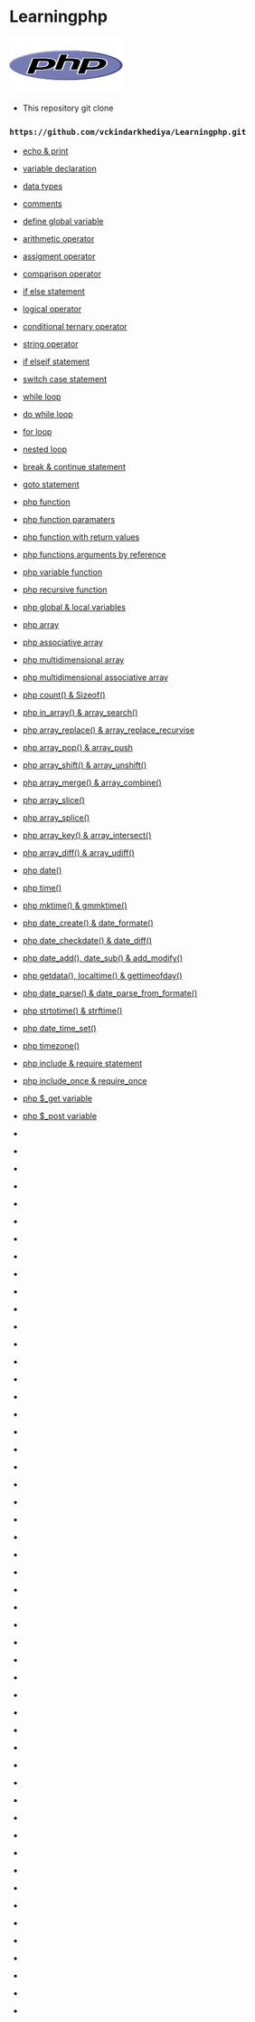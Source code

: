 # Learningphp

<code><img src="https://github.com/devicons/devicon/blob/master/icons/php/php-original.svg" title="php" alt="php" width="200" height="100"/></code>

- This repository git clone

### `https://github.com/vckindarkhediya/Learningphp.git`

- [echo & print](https://github.com/vckindarkhediya/Learningphp/blob/php/Day-1-Learning/index.php)
- [variable declaration ](https://github.com/vckindarkhediya/Learningphp/blob/php/Day-2-Learning/index.php)
- [data types ](https://github.com/vckindarkhediya/Learningphp/blob/php/Day-3-Learning/index.php)
- [comments ](https://github.com/vckindarkhediya/Learningphp/blob/php/Day-4-Learning/index.php)
- [define global variable](https://github.com/vckindarkhediya/Learningphp/blob/php/Day-5-Learning/index.php)

- [arithmetic operator](https://github.com/vckindarkhediya/Learningphp/blob/php/Day-6-Learning/index.php)

- [assigment operator](https://github.com/vckindarkhediya/Learningphp/blob/php/Day-7-Learning/index.php)
- [comparison operator](https://github.com/vckindarkhediya/Learningphp/blob/php/Day-8-Learning/index.php)
- [if else statement](https://github.com/vckindarkhediya/Learningphp/blob/php/Day-9-Learning/index.php)
- [logical operator](https://github.com/vckindarkhediya/Learningphp/blob/php/Day-10-Learning/index.php)
- [conditional ternary operator](https://github.com/vckindarkhediya/Learningphp/blob/php/Day-11-Learning/index.php)
- [string operator](https://github.com/vckindarkhediya/Learningphp/blob/php/Day-12-Learning/index.php)
- [if elseif statement](https://github.com/vckindarkhediya/Learningphp/blob/php/Day-13-Learning/index.php)
- [switch case statement](https://github.com/vckindarkhediya/Learningphp/blob/php/Day-14-Learning/index.php)
- [while loop](https://github.com/vckindarkhediya/Learningphp/blob/php/Day-15-Learning/index.php)
- [do while loop](https://github.com/vckindarkhediya/Learningphp/blob/php/Day-16-Learning/index.php)
- [for loop](https://github.com/vckindarkhediya/Learningphp/blob/php/Day-17-Learning/index.php)
- [nested loop](https://github.com/vckindarkhediya/Learningphp/blob/php/Day-18-Learning/index.php)
- [break & continue statement](https://github.com/vckindarkhediya/Learningphp/blob/php/Day-19-Learning/index.php)
- [goto statement](https://github.com/vckindarkhediya/Learningphp/blob/php/Day-20-Learning/index.php)
- [php function](https://github.com/vckindarkhediya/Learningphp/blob/php/Day-21-Learning/index.php)
- [php function paramaters](https://github.com/vckindarkhediya/Learningphp/blob/php/Day-22-Learning/index.php)
- [php function with return values](https://github.com/vckindarkhediya/Learningphp/blob/php/Day-23-Learning/index.php)
- [php functions arguments by reference](https://github.com/vckindarkhediya/Learningphp/blob/php/Day-24-Learning/index.php)
- [php variable function](https://github.com/vckindarkhediya/Learningphp/blob/php/Day-25-Learning/index.php)
- [php recursive function](https://github.com/vckindarkhediya/Learningphp/blob/php/Day-26-Learning/index.php)
- [php global & local variables](https://github.com/vckindarkhediya/Learningphp/blob/php/Day-27-Learning/index.php)
- [php array](https://github.com/vckindarkhediya/Learningphp/blob/php/Day-28-Learning/index.php)
- [php associative array](https://github.com/vckindarkhediya/Learningphp/blob/php/Day-29-Learning/index.php)
- [php multidimensional array](https://github.com/vckindarkhediya/Learningphp/blob/php/Day-30-Learning/index.php)
- [php multidimensional associative array](https://github.com/vckindarkhediya/Learningphp/blob/php/Day-31-Learning/index.php)
- [php count() & Sizeof()](https://github.com/vckindarkhediya/Learningphp/blob/php/Day-32-Learning/index.php)
- [php in_array() & array_search()](https://github.com/vckindarkhediya/Learningphp/blob/php/Day-33-Learning/index.php)
- [php array_replace() & array_replace_recurvise](https://github.com/vckindarkhediya/Learningphp/blob/php/Day-34-Learning/index.php)
- [php array_pop() & array_push](https://github.com/vckindarkhediya/Learningphp/blob/php/Day-35-Learning/index.php)
- [php array_shift() & array_unshift()](https://github.com/vckindarkhediya/Learningphp/blob/php/Day-36-Learning/index.php)
- [php array_merge() & array_combine()](https://github.com/vckindarkhediya/Learningphp/blob/php/Day-37-Learning/index.php)
- [php array_slice()](https://github.com/vckindarkhediya/Learningphp/blob/php/Day-38-Learning/index.php)
- [php array_splice()](https://github.com/vckindarkhediya/Learningphp/blob/php/Day-39-Learning/index.php)
- [php array_key() & array_intersect()](https://github.com/vckindarkhediya/Learningphp/blob/php/Day-40-Learning/index.php)
- [php array_diff() & array_udiff()](https://github.com/vckindarkhediya/Learningphp/blob/php/Day-41-Learning/index.php)
- [php date()](https://github.com/vckindarkhediya/Learningphp/blob/php/Day-42-Learning/index.php)
- [php time()](https://github.com/vckindarkhediya/Learningphp/blob/php/Day-43-Learning/index.php)
- [php mktime() & gmmktime()](https://github.com/vckindarkhediya/Learningphp/blob/php/Day-44-Learning/index.php)
- [php date_create() & date_formate()](https://github.com/vckindarkhediya/Learningphp/blob/php/Day-45-Learning/index.php)
- [php date_checkdate() & date_diff()](https://github.com/vckindarkhediya/Learningphp/blob/php/Day-46-Learning/index.php)
- [php date_add(), date_sub() & add_modify()](https://github.com/vckindarkhediya/Learningphp/blob/php/Day-47-Learning/index.php)
- [php getdata(), localtime() & gettimeofday()](https://github.com/vckindarkhediya/Learningphp/blob/php/Day-48-Learning/index.php)
- [php date_parse() & date_parse_from_formate()](https://github.com/vckindarkhediya/Learningphp/blob/php/Day-49-Learning/index.php)
- [php strtotime() & strftime()](https://github.com/vckindarkhediya/Learningphp/blob/php/Day-50-Learning/index.php)
- [php date_time_set()](https://github.com/vckindarkhediya/Learningphp/blob/php/Day-51-Learning/index.php)
- [php timezone()](https://github.com/vckindarkhediya/Learningphp/blob/php/Day-52-Learning/index.php)
- [php include & require statement](https://github.com/vckindarkhediya/Learningphp/blob/php/Day-53-Learning/index.php)
- [php include_once & require_once](https://github.com/vckindarkhediya/Learningphp/blob/php/Day-54-Learning/index.php)
- [php $_get variable](https://github.com/vckindarkhediya/Learningphp/blob/php/Day-55-Learning/index.php)
- [php $_post variable](https://github.com/vckindarkhediya/Learningphp/blob/php/Day-56-Learning/index.php)
- [](https://github.com/vckindarkhediya/Learningphp/blob/php/Day-4-Learning/index.php)
- [](https://github.com/vckindarkhediya/Learningphp/blob/php/Day-4-Learning/index.php)
- [](https://github.com/vckindarkhediya/Learningphp/blob/php/Day-4-Learning/index.php)
- [](https://github.com/vckindarkhediya/Learningphp/blob/php/Day-4-Learning/index.php)
- [](https://github.com/vckindarkhediya/Learningphp/blob/php/Day-4-Learning/index.php)
- [](https://github.com/vckindarkhediya/Learningphp/blob/php/Day-4-Learning/index.php)
- [](https://github.com/vckindarkhediya/Learningphp/blob/php/Day-4-Learning/index.php)
- [](https://github.com/vckindarkhediya/Learningphp/blob/php/Day-4-Learning/index.php)
- [](https://github.com/vckindarkhediya/Learningphp/blob/php/Day-4-Learning/index.php)
- [](https://github.com/vckindarkhediya/Learningphp/blob/php/Day-4-Learning/index.php)
- [](https://github.com/vckindarkhediya/Learningphp/blob/php/Day-4-Learning/index.php)
- [](https://github.com/vckindarkhediya/Learningphp/blob/php/Day-4-Learning/index.php)
- [](https://github.com/vckindarkhediya/Learningphp/blob/php/Day-4-Learning/index.php)
- [](https://github.com/vckindarkhediya/Learningphp/blob/php/Day-4-Learning/index.php)
- [](https://github.com/vckindarkhediya/Learningphp/blob/php/Day-4-Learning/index.php)
- [](https://github.com/vckindarkhediya/Learningphp/blob/php/Day-4-Learning/index.php)
- [](https://github.com/vckindarkhediya/Learningphp/blob/php/Day-4-Learning/index.php)
- [](https://github.com/vckindarkhediya/Learningphp/blob/php/Day-4-Learning/index.php)
- [](https://github.com/vckindarkhediya/Learningphp/blob/php/Day-4-Learning/index.php)
- [](https://github.com/vckindarkhediya/Learningphp/blob/php/Day-4-Learning/index.php)
- [](https://github.com/vckindarkhediya/Learningphp/blob/php/Day-4-Learning/index.php)
- [](https://github.com/vckindarkhediya/Learningphp/blob/php/Day-4-Learning/index.php)
- [](https://github.com/vckindarkhediya/Learningphp/blob/php/Day-4-Learning/index.php)
- [](https://github.com/vckindarkhediya/Learningphp/blob/php/Day-4-Learning/index.php)
- [](https://github.com/vckindarkhediya/Learningphp/blob/php/Day-4-Learning/index.php)
- [](https://github.com/vckindarkhediya/Learningphp/blob/php/Day-4-Learning/index.php)
- [](https://github.com/vckindarkhediya/Learningphp/blob/php/Day-4-Learning/index.php)
- [](https://github.com/vckindarkhediya/Learningphp/blob/php/Day-4-Learning/index.php)
- [](https://github.com/vckindarkhediya/Learningphp/blob/php/Day-4-Learning/index.php)
- [](https://github.com/vckindarkhediya/Learningphp/blob/php/Day-4-Learning/index.php)
- [](https://github.com/vckindarkhediya/Learningphp/blob/php/Day-4-Learning/index.php)
- [](https://github.com/vckindarkhediya/Learningphp/blob/php/Day-4-Learning/index.php)
- [](https://github.com/vckindarkhediya/Learningphp/blob/php/Day-4-Learning/index.php)
- [](https://github.com/vckindarkhediya/Learningphp/blob/php/Day-4-Learning/index.php)
- [](https://github.com/vckindarkhediya/Learningphp/blob/php/Day-4-Learning/index.php)
- [](https://github.com/vckindarkhediya/Learningphp/blob/php/Day-4-Learning/index.php)
- [](https://github.com/vckindarkhediya/Learningphp/blob/php/Day-4-Learning/index.php)
- [](https://github.com/vckindarkhediya/Learningphp/blob/php/Day-4-Learning/index.php)
- [](https://github.com/vckindarkhediya/Learningphp/blob/php/Day-4-Learning/index.php)
- [](https://github.com/vckindarkhediya/Learningphp/blob/php/Day-4-Learning/index.php)
- [](https://github.com/vckindarkhediya/Learningphp/blob/php/Day-4-Learning/index.php)
- [](https://github.com/vckindarkhediya/Learningphp/blob/php/Day-4-Learning/index.php)
- [](https://github.com/vckindarkhediya/Learningphp/blob/php/Day-4-Learning/index.php)
- [](https://github.com/vckindarkhediya/Learningphp/blob/php/Day-4-Learning/index.php)
- [](https://github.com/vckindarkhediya/Learningphp/blob/php/Day-4-Learning/index.php)
- [](https://github.com/vckindarkhediya/Learningphp/blob/php/Day-4-Learning/index.php)
- [](https://github.com/vckindarkhediya/Learningphp/blob/php/Day-4-Learning/index.php)
- [](https://github.com/vckindarkhediya/Learningphp/blob/php/Day-4-Learning/index.php)
- [](https://github.com/vckindarkhediya/Learningphp/blob/php/Day-4-Learning/index.php)
- [](https://github.com/vckindarkhediya/Learningphp/blob/php/Day-4-Learning/index.php)
- [](https://github.com/vckindarkhediya/Learningphp/blob/php/Day-4-Learning/index.php)
